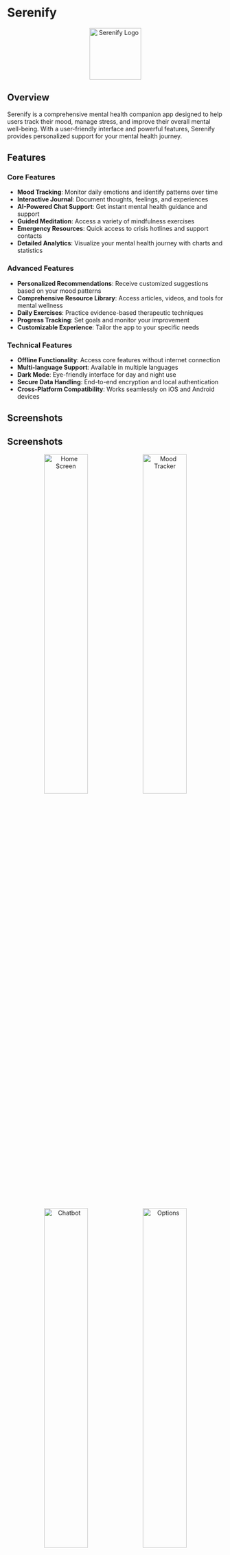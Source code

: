 # Serenify

<p align="center">
  <img src="assets/icons/app_icon.png" alt="Serenify Logo" width="120"/>
</p>

## Overview

Serenify is a comprehensive mental health companion app designed to help users track their mood, manage stress, and improve their overall mental well-being. With a user-friendly interface and powerful features, Serenify provides personalized support for your mental health journey.

## Features

### Core Features

- **Mood Tracking**: Monitor daily emotions and identify patterns over time
- **Interactive Journal**: Document thoughts, feelings, and experiences
- **AI-Powered Chat Support**: Get instant mental health guidance and support
- **Guided Meditation**: Access a variety of mindfulness exercises
- **Emergency Resources**: Quick access to crisis hotlines and support contacts
- **Detailed Analytics**: Visualize your mental health journey with charts and statistics

### Advanced Features

- **Personalized Recommendations**: Receive customized suggestions based on your mood patterns
- **Comprehensive Resource Library**: Access articles, videos, and tools for mental wellness
- **Daily Exercises**: Practice evidence-based therapeutic techniques
- **Progress Tracking**: Set goals and monitor your improvement
- **Customizable Experience**: Tailor the app to your specific needs

### Technical Features

- **Offline Functionality**: Access core features without internet connection
- **Multi-language Support**: Available in multiple languages
- **Dark Mode**: Eye-friendly interface for day and night use
- **Secure Data Handling**: End-to-end encryption and local authentication
- **Cross-Platform Compatibility**: Works seamlessly on iOS and Android devices

## Screenshots

## Screenshots

<div align="center">
  <img src="assets/screenshots/home_screen.png" width="45%" alt="Home Screen"/>
  <img src="assets/screenshots/Moodtracker_screen.png" width="45%" alt="Mood Tracker"/>
  <br/>
  <img src="assets/screenshots/chatbot_screen.png" width="45%" alt="Chatbot"/>
  <img src="assets/screenshots/options_screen.png" width="45%" alt="Options"/>
  <br/>
  <img src="assets/screenshots/login_screen.png" width="45%" alt="Login Screen"/>
  <img src="assets/screenshots/load_screen.png" width="45%" alt="Loading Screen"/>
</div>

## Technology Stack

- **Frontend**: Flutter SDK
- **Backend Services**: Firebase (Authentication, Firestore, Analytics, Storage)
- **State Management**: Provider
- **Authentication**: Firebase Auth with biometric integration
- **Data Visualization**: fl_chart
- **Responsive Design**: responsive_framework
- **Animations**: flutter_animate, Lottie
- **Localization**: flutter_localizations, intl

## Getting Started

### Prerequisites

- Flutter SDK (>=3.0.0)
- Dart SDK (>=3.0.0)
- Android Studio / Xcode
- Firebase account
- Git

### Installation

1. Clone the repository:
   ```bash
   git clone https://github.com/yourusername/serenify.git
   cd serenify
   ```

2. Install dependencies:
   ```bash
   flutter pub get
   ```

3. Configure Firebase:
   - Create a Firebase project in the Firebase Console
   - Add your app to the Firebase project
   - Download `google-services.json` and add to `android/app/`
   - Download `GoogleService-Info.plist` and add to `ios/Runner/`

4. Set up environment variables:
   - Create a `.env` file in the root directory based on `.env.demo`
   - Add required API keys and configuration values

5. Run the app:
   ```bash
   flutter run
   ```

## Project Structure

```
lib/
├── config/         # App configuration
├── constants/      # App constants and configurations
├── models/         # Data models
├── providers/      # State management
├── screens/        # UI screens
├── services/       # Business logic and API calls
├── themes/         # App theming
├── utils/          # Utility functions
└── widgets/        # Reusable UI components
```

## Key Screens

- **Home**: Dashboard with quick access to all features
- **Mood Tracker**: Record and visualize your daily mood
- **Journal**: Private space to document thoughts and feelings
- **Chat Support**: AI-powered conversational support
- **Meditation**: Guided mindfulness exercises
- **Resources**: Library of mental health content
- **Profile**: User settings and preferences
- **Emergency**: Quick access to crisis resources

## Development

### Build for Development

```bash
flutter run --debug
```

### Build for Testing

```bash
flutter test
```

### Build for Release

#### Android
```bash
flutter build apk --release
# OR
flutter build appbundle --release
```

#### iOS
```bash
flutter build ios --release
# Then archive using Xcode
```

## Contributing

We welcome contributions to Serenify! Please follow these steps:

1. Fork the repository
2. Create your feature branch (`git checkout -b feature/amazing-feature`)
3. Commit your changes (`git commit -m 'Add some amazing feature'`)
4. Push to the branch (`git push origin feature/amazing-feature`)
5. Open a Pull Request

Please ensure your code follows our style guidelines and passes all tests.

## Code Standards

- Follow Flutter best practices
- Write meaningful commit messages
- Include comments where necessary
- Write tests for new features
- Ensure accessibility compliance

## Security and Privacy

Serenify takes user privacy seriously:

- All sensitive data is encrypted
- Support for biometric authentication
- No third-party data sharing without consent
- Compliance with privacy regulations
- Regular security audits

## Roadmap

- [ ] Community support groups
- [ ] Professional therapist connection
- [ ] Expanded analytics with more insights
- [ ] Integration with health tracking devices
- [ ] Gamification elements for engagement

## License

This project is licensed under the MIT License - see the [LICENSE](LICENSE) file for details.

## Support

For support, please:
- Email: support@serenify.com
- Open an issue in the repository
- Visit our support site: [support.serenify.com](https://support.serenify.com)

## Acknowledgments

- Flutter team for the amazing framework
- Firebase for backend services
- All open source libraries used in the project
- Our beta testers and early adopters
- Mental health professionals who provided guidance# Serenify
